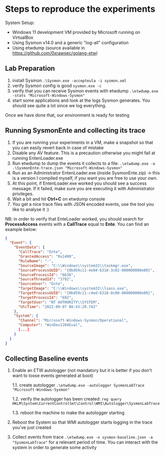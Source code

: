 # Steps to reproduce the experiments

System Setup:
* Windows 11 development VM provided by Microsoft running on VirtualBox
* Using Sysmon v14.0 and a generic "log-all" configuration
* Using etwdump (source available in https://github.com/0xrawsec/golang-etw)

## Lab Preparation

1. install Sysmon `.\Sysmon.exe -accepteula -i sysmon.xml`
2. verify Sysmon config is good `sysmon.exe -c`
3. verify that you can receive Sysmon events with etwdump `.\etwdump.exe -stats "Microsoft-Windows-Sysmon"`
4. start some applications and look at the logs Sysmon generates. You should see quite a lot since we log everything.

Once we have done that, our environment is ready for testing

## Running SysmonEnte and collecting its trace

1. If you are running your experiments in a VM, make a snapshot so that you can easily revert back in case of mistake
2. Disable any AV feature. This is a precaution otherwise you might fail at running EntenLoader.exe
2. Run etwdump to dump the events it collects to a file: `.\etwdump.exe -o .\SysmonEnte-trace.json "Microsoft-Windows-Sysmon"`
3. Run as an Administrator EntenLoader.exe (inside SysmonEnte.zip) -> this is a version I compiled myself, if you want you are free to use your own.
4. At this point, if EntenLoader.exe worked you should see a success message. If it failed, make sure you are executing it with Administrator privileges.
4. Wait a bit and hit **Ctrl+C** on etwdump console
5. You get a nice trace files with JSON encoded events, use the tool you like to analyse it :)

NB: in order to verify that EnteLoader worked, you should search for **ProcessAccess** events with a **CallTrace** equal to **Ente**. You can find an example below:

```json
{
  "Event": {
    "EventData": {
      "CallTrace": "Ente",
      "GrantedAccess": "0x1400",
      "RuleName": "-",
      "SourceImage": "C:\\Windows\\system32\\taskmgr.exe",
      "SourceProcessGUID": "{0bd59c11-4e04-6318-3c02-000000000e00}",
      "SourceProcessId": "6636",
      "SourceThreadId": "3792",
      "SourceUser": "Ente",
      "TargetImage": "C:\\Windows\\system32\\lsass.exe",
      "TargetProcessGUID": "{0bd59c11-c4ed-6318-0c00-000000000e00}",
      "TargetProcessId": "692",
      "TargetUser": "NT AUTHORITY\\SYSTEM",
      "UtcTime": "2022-09-07 08:43:20.742"
    },
    "System": {
      "Channel": "Microsoft-Windows-Sysmon/Operational",
      "Computer": "WinDev2204Eval",
      [...]
    }
  }
}

```

## Collecting Baseline events

1. Enable an ETW autologger (not mandatory but it is better if you don't want to loose events generated at boot)

   1.1. create autologger `.\etwdump.exe -autologger SysmonLabTrace "Microsoft-Windows-Sysmon"`
   
   1.2. verify the autologger has been created: `reg query HKLM\System\CurrentControlSet\Control\WMI\Autologger\SysmonLabTrace`
   
   1.3. reboot the machine to make the autologger starting
   
2. Reboot the System so that WMI autologger starts logging in the trace you've just created
3. Collect events from trace `.\etwdump.exe -o sysmon-baseline.json -a "SysmonLabTrace"` for a relevant period of time. You can interact with the system in order to generate some activity


